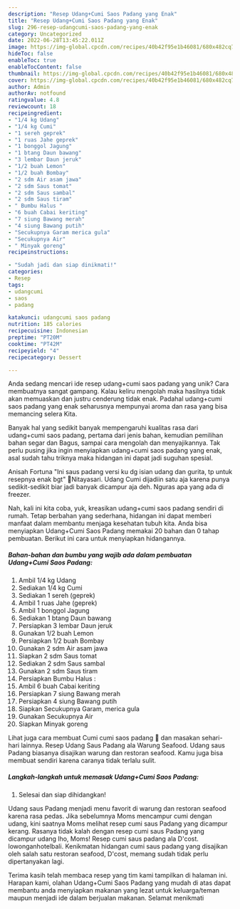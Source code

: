 ```yaml
---
description: "Resep Udang+Cumi Saos Padang yang Enak"
title: "Resep Udang+Cumi Saos Padang yang Enak"
slug: 296-resep-udangcumi-saos-padang-yang-enak
category: Uncategorized
date: 2022-06-28T13:45:22.011Z
image: https://img-global.cpcdn.com/recipes/40b42f95e1b46081/680x482cq70/udangcumi-saos-padang-foto-resep-utama.jpg
hideToc: false
enableToc: true
enableTocContent: false
thumbnail: https://img-global.cpcdn.com/recipes/40b42f95e1b46081/680x482cq70/udangcumi-saos-padang-foto-resep-utama.jpg
cover: https://img-global.cpcdn.com/recipes/40b42f95e1b46081/680x482cq70/udangcumi-saos-padang-foto-resep-utama.jpg
author: Admin
authorAv: notfound
ratingvalue: 4.8
reviewcount: 18
recipeingredient:
- "1/4 kg Udang"
- "1/4 kg Cumi"
- "1 sereh geprek"
- "1 ruas Jahe geprek"
- "1 bonggol Jagung"
- "1 btang Daun bawang"
- "3 lembar Daun jeruk"
- "1/2 buah Lemon"
- "1/2 buah Bombay"
- "2 sdm Air asam jawa"
- "2 sdm Saus tomat"
- "2 sdm Saus sambal"
- "2 sdm Saus tiram"
- " Bumbu Halus "
- "6 buah Cabai keriting"
- "7 siung Bawang merah"
- "4 siung Bawang putih"
- "Secukupnya Garam merica gula"
- "Secukupnya Air"
- " Minyak goreng"
recipeinstructions:

- "Sudah jadi dan siap dinikmati!"
categories:
- Resep
tags:
- udangcumi
- saos
- padang

katakunci: udangcumi saos padang 
nutrition: 185 calories
recipecuisine: Indonesian
preptime: "PT20M"
cooktime: "PT42M"
recipeyield: "4"
recipecategory: Dessert

---
```





Anda sedang mencari ide resep udang+cumi saos padang yang unik? Cara membuatnya sangat gampang. Kalau keliru mengolah maka hasilnya tidak akan memuaskan dan justru cenderung tidak enak. Padahal udang+cumi saos padang yang enak seharusnya mempunyai aroma dan rasa yang bisa memancing selera Kita.





Banyak hal yang sedikit banyak mempengaruhi kualitas rasa dari udang+cumi saos padang, pertama dari jenis bahan, kemudian pemilihan bahan segar dan Bagus, sampai cara mengolah dan menyajikannya. Tak perlu pusing jika ingin menyiapkan udang+cumi saos padang yang enak,      asal sudah tahu triknya maka hidangan ini dapat jadi suguhan spesial.














Anisah Fortuna &#34;Ini saus padang versi ku dg isian udang dan gurita, tp untuk resepnya enak bgt&#34; 🔪Nitayasari. Udang Cumi dijadiin satu aja karena punya sedikit-sedikit biar jadi banyak dicampur aja deh. Nguras apa yang ada di freezer.






Nah, kali ini kita coba, yuk, kreasikan udang+cumi saos padang sendiri di rumah. Tetap berbahan yang sederhana, hidangan ini dapat memberi manfaat dalam membantu menjaga kesehatan tubuh kita. Anda bisa menyiapkan Udang+Cumi Saos Padang memakai 20 bahan dan 0 tahap pembuatan. Berikut ini cara untuk menyiapkan hidangannya.

<!--inarticleads1-->

##### Bahan-bahan dan bumbu yang wajib ada dalam pembuatan Udang+Cumi Saos Padang:

1. Ambil 1/4 kg Udang
1. Sediakan 1/4 kg Cumi
1. Sediakan 1 sereh (geprek)
1. Ambil 1 ruas Jahe (geprek)
1. Ambil 1 bonggol Jagung
1. Sediakan 1 btang Daun bawang
1. Persiapkan 3 lembar Daun jeruk
1. Gunakan 1/2 buah Lemon
1. Persiapkan 1/2 buah Bombay
1. Gunakan 2 sdm Air asam jawa
1. Siapkan 2 sdm Saus tomat
1. Sediakan 2 sdm Saus sambal
1. Gunakan 2 sdm Saus tiram
1. Persiapkan  Bumbu Halus :
1. Ambil 6 buah Cabai keriting
1. Persiapkan 7 siung Bawang merah
1. Persiapkan 4 siung Bawang putih
1. Siapkan Secukupnya Garam, merica gula
1. Gunakan Secukupnya Air
1. Siapkan  Minyak goreng


Lihat juga cara membuat Cumi cumi saos padang 🦑 dan masakan sehari-hari lainnya. Resep Udang Saus Padang ala Warung Seafood. Udang saus Padang biasanya disajikan warung dan restoran seafood. Kamu juga bisa membuat sendiri karena caranya tidak terlalu sulit. 

<!--inarticleads2-->

##### Langkah-langkah untuk memasak Udang+Cumi Saos Padang:


1. Selesai dan siap dihidangkan!

Udang saus Padang menjadi menu favorit di warung dan restoran seafood karena rasa pedas. Jika sebelumnya Moms mencampur cumi dengan udang, kini saatnya Moms melihat resep cumi saus Padang yang dicampur kerang. Rasanya tidak kalah dengan resep cumi saus Padang yang dicampur udang lho, Moms! Resep cumi saus padang ala D&#39;cost. lowonganhotelbali. Kenikmatan hidangan cumi saus padang yang disajikan oleh salah satu restoran seafood, D&#39;cost, memang sudah tidak perlu dipertanyakan lagi. 

Terima kasih telah membaca resep yang tim kami tampilkan di halaman ini. Harapan kami, olahan Udang+Cumi Saos Padang yang mudah di atas dapat membantu anda menyiapkan makanan yang lezat untuk keluarga/teman maupun menjadi ide dalam berjualan makanan. Selamat menikmati
